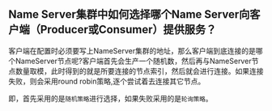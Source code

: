 ## Name Server集群中如何选择哪个Name Server向客户端（Producer或Consumer）提供服务？

客户端在配置时必须要写上NameServer集群的地址，那么客户端到底连接的是哪个NameServer节点呢?客户端首先会生产一个随机数，然后再与NameServer节点数量取模，此时得到的就是所要连接的节点索引，然后就会进行连接。如果连接失败，则会采用round robin策略,逐个尝试着去连接其它节点。

即，首先采用的是`随机策略`进行选择，如果失败采用的是`轮询策略`。
